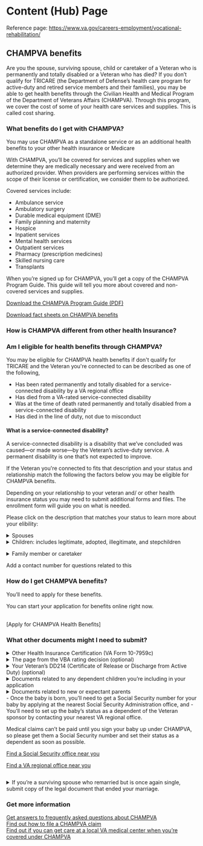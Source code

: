 # Content (Hub) Page
Reference page: https://www.va.gov/careers-employment/vocational-rehabilitation/

## CHAMPVA benefits

Are you the spouse, surviving spouse, child or caretaker of a Veteran who is permanently and totally disabled or a Veteran who has died? If you don’t qualify for TRICARE (the Department of Defense’s health care program for active-duty and retired service members and their families), you may be able to get health benefits through the Civilian Health and Medical Program of the Department of Veterans Affairs (CHAMPVA). Through this program, we cover the cost of some of your health care services and supplies. This is called cost sharing.
<br/>
### What benefits do I get with CHAMPVA?
You may use CHAMPVA as a standalone service or as an additional health benefits to your other health insurance or Medicare


With CHAMPVA, you’ll be covered for services and supplies when we determine they are medically necessary and were received from an authorized provider. When providers are performing services within the scope of their license or certification, we consider them to be authorized.

Covered services include:
- Ambulance service
- Ambulatory surgery
- Durable medical equipment (DME)
- Family planning and maternity
- Hospice
- Inpatient services
- Mental health services
- Outpatient services
- Pharmacy (prescription medicines)
- Skilled nursing care
- Transplants<br/>


When you’re signed up for CHAMPVA, you’ll get a copy of the CHAMPVA Program Guide. This guide will tell you more about covered and non-covered services and supplies.

[Download the CHAMPVA Program Guide (PDF)](https://www.va.gov/COMMUNITYCARE/docs/pubfiles/programguides/CHAMPVA-Guide.pdf) 

[Download fact sheets on CHAMPVA benefits](https://www.va.gov/COMMUNITYCARE/pubs/factsheets.asp#champva)

### How is CHAMPVA different from other health Insurance?


### Am I eligible for health benefits through CHAMPVA?

You may be eligible for CHAMPVA health benefits if don't qualify for TRICARE and the Veteran you're connected to can be described as one of the following,


- Has been rated permanently and totally disabled for a service-connected disability by a VA regional office
- Has died from a VA-rated service-connected disability
- Was at the time of death rated permanently and totally disabled from a service-connected disability
- Has died in the line of duty, not due to misconduct

#### What is a service-connected disability? 
A service-connected disability is a disability that we’ve concluded was caused—or made worse—by the Veteran’s active-duty service. A permanent disability is one that’s not expected to improve.

If the Veteran you're connected to fits that description and your status and relationship match the following the factors below you may be eligible for CHAMPVA benefits. 


Depending on your relationship to your veteran and/ or other health insurance status you may need to submit additional forms and files. The enrollment form will guide you on what is needed. 


Please click on the description that matches your status to learn more about your elibility:


<details>
  <summary>Spouses</summary>

  
- Spouses or surviving spouses under 65 years old with both Medicare Parts A and B
- Spouses or surviving spouses that turned 65 before June 5, 2001, and you’re entitled to both Medicare Part A or B
- Spouses or surviving spouses with other health insurance
- Surviving spouses who remarried on or after your 55th birthday. If you remarry before age 55, you no longer qualify for CHAMPVA as of midnight on the date of your remarriage.
- Remarried surviving spouses whose remarriage ends by death, divorce, or annulment and previously had CHAMPVA benefits. The first date that you qualify again is the first day of the month after your remarriage ends or December 1, 1999—whichever date is later. You’ll need to provide us with copies of your marriage certificate and death, divorce, or annulment documents (as appropriate).


Additional guidance on when VA recognizes marriages is available at http://www.va.gov/opa/marriage/.

</details>
<details>
  <summary>Children: includes legitimate, adopted, illegitimate, and stepchildren</summary>

  
- Children or surviving children between the ages of 18 or 23 that are enrolled full-time course of instruction at an approved educational institution - school certification required
- Children or surviving children with other health insurance that live at home with the Veteran they are connected to. 
- Newborns or surviving newborn with social security numbers assigned to them 

  
[Find a Social Security office near you](https://secure.ssa.gov/ICON/main.jsp)
  
Newborns or with social security numbers assigned to them and set up as a dependent of the Veteran they are connected to. 
  
[Find a Social Security office near you](https://secure.ssa.gov/ICON/main.jsp)

[Find a VA regional office near you](https://www.va.gov/find-locations/?facilityType=benefits)</details>
<details>
  <summary>Family member or caretaker</summary>

  
- Family members caretakers under 65 years old with both Medicare Parts A and B, and otherwise eligible for CHAMPVA.  
- Family members caretakers that turned 65 before June 5, 2001, and you’re entitled to either Medicare Part A or B
- Family member or caretaker not entitled to care or services through another health plan

  
  Download a fact sheet on CHAMPVA for primary family caregivers (PDF)


Get more information about CHAMPVA for primary family caregivers


If the Veteran you are caring for sustained or aggravated a serious injury (or illness) in the line of duty in the active military, naval or air service during any service era, you may qualify for health care benefits and other caregiver support through the Program of Comprehensive Assistance to Family Caregivers.

[Find out if you qualify for this program and how to apply](https://www.va.gov/family-member-benefits/comprehensive-assistance-for-family-caregivers)</details>






Add a contact number for questions related to this


### How do I get CHAMPVA benefits?
You’ll need to apply for these benefits.

You can start your application for benefits online right now.

<br/>[Apply for CHAMPVA Health Benefits]

### What other documents might I need to submit?
<details><summary>Other Health Insurance Certification (VA Form 10-7959c)</summary>
These are documents related to your Medicare status or other health insurance benefits that you may be receiving. These would the completed 10-7959c form, a copy or photo of the front and back Medicare Card, a copy or photo of the front and back Insurance carrier Card</details>

<details><summary>The page from the VBA rating decision (optional)</summary>
This document shows your Veteran is permanently and totally disabled (or the death rating if you’re a survivor).
Find out how a veteran is rated permanently and totally disabled. 
This document is not required but may help to speed up processing times of your application.
Find out how to request military service records online, by mail, or by fax</details>

<details><summary>Your Veteran’s DD214 (Certificate of Release or Discharge from Active Duty) (optional)</summary>
This document contains a Veteran's complete military service record for both Active Duty and Reserves. It also includes documentation of awards, medals, ranks, pay grades and other pertinent service information.  
If you don’t have a copy of the necessary form, you can request it by submitting a Standard Form 180, Request Pertaining to Military Records, from the National Archives.
This document is not required but may help to speed up processing times of your application.
Find out how to request military service records online, by mail, or by fax </details>

<details><summary>Documents related to any dependent children you’re including in your application</summary>
- A copy of each child’s birth certificate or adoption papers
- School certification of enrollment for children ages 18-23.
Download our fact sheet on school enrollment certification requirements (PDF)</details>

<details><summary>Documents related to new or expectant parents<summary>
- Once the baby is born, you’ll need to get a Social Security number for your baby by applying at the nearest Social Security Administration office, and
- You’ll need to set up the baby’s status as a dependent of the Veteran sponsor by contacting your nearest VA regional office.

Medical claims can’t be paid until you sign your baby up under CHAMPVA, so please get them a Social Security number and set their status as a dependent as soon as possible. 

[Find a Social Security office near you](https://secure.ssa.gov/ICON/main.jsp)

[Find a VA regional office near you](https://www.va.gov/find-locations/?facilityType=benefits)</details>

<details><summary>If you’re a surviving spouse who remarried but is once again single, submit copy of the legal document that ended your marriage.</summary>
This legal document that provides confirmation of your ended marriage with a deceased Veteran may be a divorce decree, death certificate, or annulment decree.</details>

### Get more information
[Get answers to frequently asked questions about CHAMPVA](https://www.va.gov/COMMUNITYCARE/programs/dependents/champva/CHAMPVA-faq.asp)
<br/>[Find out how to file a CHAMPVA claim](https://www.va.gov/COMMUNITYCARE/programs/dependents/champva/champva-claim.asp)
<br/>[Find out if you can get care at a local VA medical center when you’re covered under CHAMPVA](https://www.va.gov/COMMUNITYCARE/programs/dependents/champva/CITI.asp)


